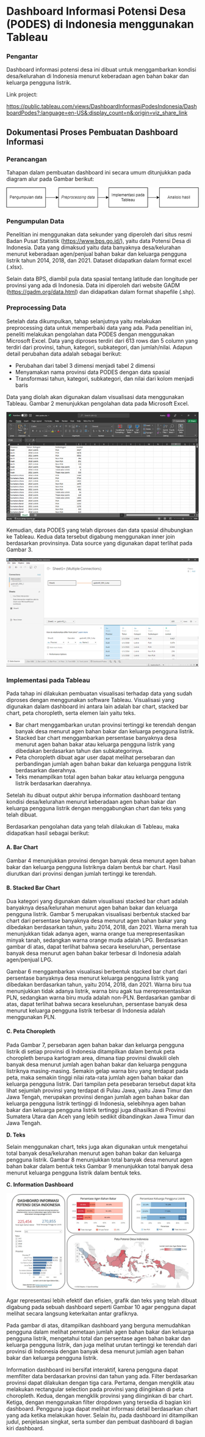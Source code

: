 # Dashboard Informasi Potensi Desa (PODES) di Indonesia menggunakan Tableau


### Pengantar

Dashboard informasi potensi desa ini dibuat untuk menggambarkan kondisi desa/kelurahan di Indonesia menurut keberadaan agen bahan bakar dan keluarga pengguna listrik.

Link project: 

https://public.tableau.com/views/DashboardInformasiPodesIndonesia/DashboardPodes?:language=en-US&:display_count=n&:origin=viz_share_link

## Dokumentasi Proses Pembuatan Dashboard Informasi

### Perancangan

Tahapan dalam pembuatan dashboard ini secara umum ditunjukkan pada diagram alur pada Gambar berikut:

![1. Tahapan penelitian](https://github.com/azahrazhr/uas-visdat/blob/main/images/Gambar1.png?raw=true)

### Pengumpulan Data

Penelitian ini menggunakan data sekunder yang diperoleh dari situs resmi Badan Pusat Statistik (https://www.bps.go.id/), yaitu data Potensi Desa di Indonesia. Data yang dimaksud yaitu data banyaknya desa/kelurahan menurut keberadaan agen/penjual bahan bakar dan keluarga pengguna listrik tahun 2014, 2018, dan 2021. Dataset didapatkan dalam format excel (.xlsx).

Selain data BPS, diambil pula data spasial tentang latitude dan longitude per provinsi yang ada di Indonesia. Data ini diperoleh dari website GADM (https://gadm.org/data.html) dan didapatkan dalam format shapefile (.shp).

### Preprocessing Data

Setelah data dikumpulkan, tahap selanjutnya yaitu melakukan preprocessing data untuk memperbaiki data yang ada. Pada penelitian ini, peneliti melakukan pengolahan data PODES dengan menggunakan Microsoft Excel. Data yang diproses terdiri dari 613 rows dan 5 column yang terdiri dari provinsi, tahun, kategori, subkategori, dan jumlah/nilai. Adapun detail perubahan data adalah sebagai berikut:

* Perubahan dari tabel 3 dimensi menjadi tabel 2 dimensi
* Menyamakan nama provinsi data PODES dengan data spasial
* Transformasi tahun, kategori, subkategori, dan nilai dari kolom menjadi baris

Data yang diolah akan digunakan dalam visualisasi data menggunakan Tableau. Gambar 2 menunjukkan pengolahan data pada Microsoft Excel.

![2. Pengolahan data pada Microsoft Excel](https://github.com/azahrazhr/uas-visdat/blob/main/images/Gambar2.png?raw=true)

Kemudian, data PODES yang telah diproses dan data spasial dihubungkan ke Tableau. Kedua data tersebut digabung menggunakan inner join berdasarkan provinsinya. Data source yang digunakan dapat terlihat pada Gambar 3.

![3. Tampilan data source di Tableau Public](https://github.com/azahrazhr/uas-visdat/blob/main/images/Gambar3.png?raw=true)

### Implementasi pada Tableau

Pada tahap ini dilakukan pembuatan visualisasi terhadap data yang sudah diproses dengan menggunakan software Tableau. Visualisasi yang digunakan dalam dashboard ini antara lain adalah bar chart, stacked bar chart, peta choropleth, serta elemen lain yaitu teks. 

* Bar chart menggambarkan urutan provinsi tertinggi ke terendah dengan banyak desa menurut agen bahan bakar dan keluarga pengguna listrik. 
* Stacked bar chart menggambarkan persentase banyaknya desa menurut agen bahan bakar atau keluarga pengguna listrik yang dibedakan berdasarkan tahun dan subkategorinya. 
* Peta choropleth dibuat agar user dapat melihat persebaran dan perbandingan jumlah agen bahan bakar dan keluarga pengguna listrik berdasarkan daerahnya. 
* Teks menampilkan total agen bahan bakar atau keluarga pengguna listrik berdasarkan daerahnya. 

Setelah itu dibuat output akhir berupa information dashboard tentang kondisi desa/kelurahan menurut keberadaan agen bahan bakar dan keluarga pengguna listrik dengan menggabungkan chart dan teks yang telah dibuat.  

Berdasarkan pengolahan data yang telah dilakukan di Tableau, maka didapatkan hasil sebagai berikut:

#### A. Bar Chart

Gambar 4 menunjukkan provinsi dengan banyak desa menurut agen bahan bakar dan keluarga pengguna listriknya dalam bentuk bar chart. Hasil diurutkan dari provinsi dengan jumlah tertinggi ke terendah.


#### B. Stacked Bar Chart

Dua kategori yang digunakan dalam visualisasi stacked bar chart adalah banyaknya desa/kelurahan menurut agen bahan bakar dan keluarga pengguna listrik. Gambar 5 merupakan visualisasi berbentuk stacked bar chart dari persentase banyaknya desa menurut agen bahan bakar yang dibedakan berdasarkan tahun, yaitu 2014, 2018, dan 2021. Warna merah tua menunjukkan tidak adanya agen, warna orange tua merepresentasikan minyak tanah, sedangkan warna orange muda adalah LPG.
Berdasarkan gambar di atas, dapat terlihat bahwa secara keseluruhan, persentase banyak desa menurut agen bahan bakar terbesar di Indonesia adalah agen/penjual LPG.

Gambar 6 menggambarkan visualisasi berbentuk stacked bar chart dari persentase banyaknya desa menurut keluarga pengguna listrik yang dibedakan berdasarkan tahun, yaitu 2014, 2018, dan 2021. Warna biru tua menunjukkan tidak adanya listrik, warna biru agak tua merepresentasikan PLN, sedangkan warna biru muda adalah non-PLN.
Berdasarkan gambar di atas, dapat terlihat bahwa secara keseluruhan, persentase banyak desa menurut keluarga pengguna listrik terbesar di Indonesia adalah menggunakan PLN.

#### C. Peta Choropleth

Pada Gambar 7, persebaran agen bahan bakar dan keluarga pengguna listrik di setiap provinsi di Indonesia ditampilkan dalam bentuk peta choropleth berupa kartogram area, dimana tiap provinsi diwakili oleh banyak desa menurut jumlah agen bahan bakar dan keluarga pengguna listriknya masing-masing. Semakin gelap warna biru yang terdapat pada peta, maka semakin tinggi nilai rata-rata jumlah agen bahan bakar dan keluarga pengguna listrik.
Dari tampilan peta pesebaran tersebut dapat kita lihat sejumlah provinsi yang terdapat di Pulau Jawa, yaitu Jawa Timur dan Jawa Tengah, merupakan provinsi dengan jumlah agen bahan bakar dan keluarga pengguna listrik tertinggi di Indonesia, selebihnya agen bahan bakar dan keluarga pengguna listrik tertinggi juga dihasilkan di Provinsi Sumatera Utara dan Aceh yang lebih sedikit dibandingkan Jawa Timur dan Jawa Tengah.

**D. Teks**

Selain menggunakan chart, teks juga akan digunakan untuk mengetahui total banyak desa/kelurahan menurut agen bahan bakar dan keluarga pengguna listrik. 
Gambar 8 menunjukkan total banyak desa menurut agen bahan bakar dalam bentuk teks
Gambar 9 menunjukkan total banyak desa menurut keluarga pengguna listrik dalam bentuk teks.

**C. Information Dashboard**

![alt text](https://github.com/azahrazhr/uas-visdat/blob/main/images/Gambar10.jpg?raw=true)

Agar representasi lebih efektif dan efisien, grafik dan teks yang telah dibuat digabung pada sebuah dashboard seperti Gambar 10 agar pengguna dapat melihat secara langsung keterkaitan antar grafiknya.

Pada gambar di atas, ditampilkan dashboard yang berguna memudahkan pengguna dalam melihat pemetaan jumlah agen bahan bakar dan keluarga pengguna listrik, mengetahui total dan persentase agen bahan bakar dan keluarga pengguna listrik, dan juga melihat urutan tertinggi ke terendah dari provinsi di Indonesia dengan banyak desa menurut jumlah agen bahan bakar dan keluarga pengguna listrik.

Information dashboard ini bersifat interaktif, karena pengguna dapat memfilter data berdasarkan provinsi dan tahun yang ada. Filter berdasarkan provinsi dapat dilakukan dengan tiga cara. Pertama, dengan mengklik atau melakukan rectangular selection pada provinsi yang diinginkan di peta choropleth. Kedua, dengan mengklik provinsi yang diinginkan di bar chart. Ketiga, dengan menggunakan filter dropdown yang tersedia di bagian kiri dashboard. Pengguna juga dapat melihat informasi detail berdasarkan chart yang ada ketika melakukan hover. Selain itu, pada dashboard ini ditampilkan judul, penjelasan singkat, serta sumber dan pembuat dashboard di bagian kiri dashboard.
